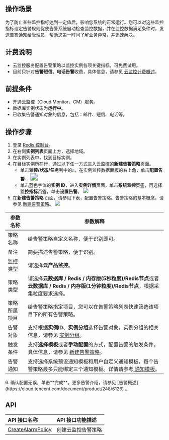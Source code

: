 
## 操作场景
为了防止某些监控指标达到一定值后，影响您系统的正常运行。您可以对这些监控指标设定告警规则促使告警系统自动检查监控数据，并在监控数据满足条件时，发送告警通知给管理员，帮助您第一时间了解业务异常，并迅速解决。 

## 计费说明
- 云监控服务配置告警策略以监控实例各项关键指标，可免费试用。
- 目前只针对**告警短信、电话告警**收费，具体信息，请参见 [云监控计费概述](https://cloud.tencent.com/document/product/248/50130)。

## 前提条件
- 开通云监控（Cloud Monitor，CM）服务。
- 数据库实例状态为**运行中**。
- 已收集告警通知对象的信息，包括：邮件、短信、电话等。

## 操作步骤
1. 登录 [Redis 控制台](https://console.cloud.tencent.com/redis)。
2. 在右侧**实例列表**页面上方，选择地域。
3. 在实例列表中，找到目标实例。
4. 在目标实例所在行，通过以下任一方式进入云监控的**新建告警策略**页面。
   - 单击**监控/状态/任务**列中的<img src="https://qcloudimg.tencent-cloud.cn/raw/8e01de7cd5dd07c6d2626aaba4c2288c.png" style="zoom: 50%;" />，在实例监控数据面板的右上角，单击**配置告警**。
     <img src="https://qcloudimg.tencent-cloud.cn/raw/0bda14a795781babd15db6df371d05af.png" style="zoom:150%;" />
   - 单击蓝色字体的**实例 ID**，进入**实例详情**页面，单击**系统监控**页签，再选择**监控指标**页签，单击**设置告警**。
     ![](https://qcloudimg.tencent-cloud.cn/raw/e8d82605b58e7305334ed1165da964d1.png)
5.  在**新建告警策略** 页面，请参见下表，配置告警策略。告警策略的基本概念，请参见 [新建告警策略](https://cloud.tencent.com/document/product/248/50398)。
   ![](https://qcloudimg.tencent-cloud.cn/raw/6dd92b2e9fae23bf7750643a9e63653c.png)
<table>
<thead><tr><th>参数名称</th><th>参数解释</th></tr></thead>
<tbody><tr>
<td>策略名称</td><td>给告警策略自定义名称，便于识别即可。</td></tr>
<tr>
<td>备注</td><td>简要描述告警策略，便于识别。</td></tr>
<tr>
<td>监控类型</td><td>请选择<strong>云产品监控</strong>。</td></tr>
<tr>
<td>策略类型</td>
<td>请选择<strong>云数据库 / Redis / 内存版(5秒粒度)/Redis节点</strong>或者<strong>云数据库 / Redis / 内存版(1分钟粒度)/Redis节点</strong>，根据采集粒度要求选择。</td></tr>
<tr>
<td>策略所属项目</td>
<td>给告警策略指定项目，您可以在告警策略列表快速筛选该项目下的所有告警策略。</td></tr>
<tr>
<td>告警对象</td>
<td>支持根据<strong>实例ID</strong>、<strong>实例分组</strong>选择告警对象，实例分组的相关信息，请参见 <a href="https://cloud.tencent.com/document/product/248/42448">实例分组</a>。</td></tr>
<tr>
<td>触发条件</td>
<td>支持<strong>选择模板</strong>或者<strong>手动配置</strong>的方式，配置告警的触发条件。具体信息，请参见 <a href="https://cloud.tencent.com/document/product/248/50398">新建告警策略</a>。</td></tr>
<tr>
<td>告警通知</td>
<td>支持选择系统预设通知模板和用户自定义通知模板，每个告警策略最多只能绑定三个通知模板。详情请参考<a href="https://cloud.tencent.com/document/product/248/50394"> 通知模板</a>。</td></tr>
</tbody></table>
6. 确认配置无误，单击**完成**。更多告警介绍，请参见 [告警概述](https://cloud.tencent.com/document/product/248/6126) 。

## API
| API 接口名称                                                 | API 接口功能描述     |
| :----------------------------------------------------------- | :------------------- |
| [CreateAlarmPolicy](https://cloud.tencent.com/document/api/248/51287) | 创建云监控告警策略 |


